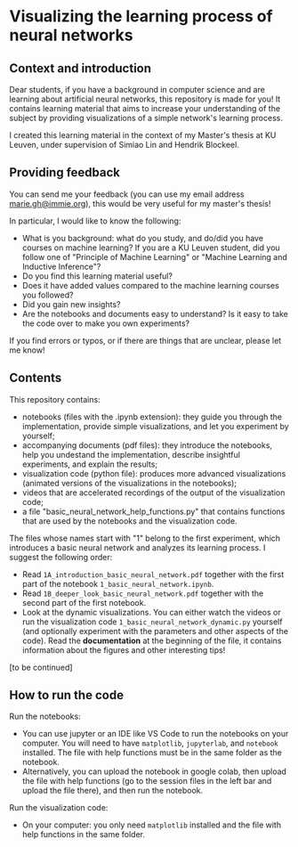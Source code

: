 # Visualizing the learning process of neural networks

## Context and introduction
Dear students, if you have a background in computer science and are learning about artificial neural networks, this repository is made for you! It contains learning material that aims to increase your understanding of the subject by providing visualizations of a simple network's learning process.

I created this learning material in the context of my Master's thesis at KU Leuven, under supervision of Simiao Lin and Hendrik Blockeel.

## Providing feedback
You can send me your feedback (you can use my email address marie.gh@immie.org), this would be very useful for my master's thesis!

In particular, I would like to know the following:
- What is you background: what do you study, and do/did you have courses on machine learning? If you are a KU Leuven student, did you follow one of "Principle of Machine Learning" or "Machine Learning and Inductive Inference"?
- Do you find this learning material useful?
- Does it have added values compared to the machine learning courses you followed?
- Did you gain new insights?
- Are the notebooks and documents easy to understand? Is it easy to take the code over to make you own experiments?

If you find errors or typos, or if there are things that are unclear, please let me know!

## Contents
This repository contains:
- notebooks (files with the .ipynb extension): they guide you through the implementation, provide simple visualizations, and let you experiment by yourself;
- accompanying documents (pdf files): they introduce the notebooks, help you undestand the implementation, describe insightful experiments, and explain the results;
- visualization code (python file): produces more advanced visualizations (animated versions of the visualizations in the notebooks);
- videos that are accelerated recordings of the output of the visualization code;
- a file "basic_neural_network_help_functions.py" that contains functions that are used by the notebooks and the visualization code.

The files whose names start with "1" belong to the first experiment, which introduces a basic neural network and analyzes its learning process. I suggest the following order:
- Read `1A_introduction_basic_neural_network.pdf` together with the first part of the notebook `1_basic_neural_network.ipynb`.
- Read `1B_deeper_look_basic_neural_network.pdf` together with the second part of the first notebook.
- Look at the dynamic visualizations. You can either watch the videos or run the visualization code `1_basic_neural_network_dynamic.py` yourself (and optionally experiment with the parameters and other aspects of the code). Read the **documentation** at the beginning of the file, it contains information about the figures and other interesting tips!

[to be continued]

## How to run the code

Run the notebooks:
- You can use jupyter or an IDE like VS Code to run the notebooks on your computer. You will need to have `matplotlib`,  `jupyterlab`, and `notebook` installed. The file with help functions must be in the same folder as the notebook.
- Alternatively, you can upload the notebook in google colab, then upload the file with help functions (go to the session files in the left bar and upload the file there), and then run the notebook.

Run the visualization code:
- On your computer: you only need `matplotlib` installed and the file with help functions in the same folder.


